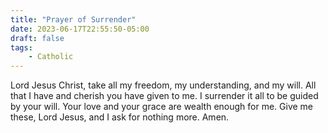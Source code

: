```yaml
---
title: "Prayer of Surrender"
date: 2023-06-17T22:55:50-05:00
draft: false
tags:
    - Catholic
---
```

Lord Jesus Christ, take all my freedom, my understanding, and my will. All that I have and cherish
you have given to me. I surrender it all to be guided by your will. Your love and your grace are 
wealth enough for me. Give me these, Lord Jesus, and I ask for nothing more. Amen.